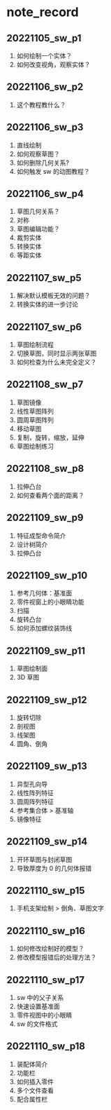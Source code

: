 # note_record

## 20221105_sw_p1
1. 如何绘制一个实体？
2. 如何改变视角，观察实体？

## 20221106_sw_p2
1. 这个教程教什么？

## 20221106_sw_p3
1. 直线绘制
2. 如何观察草图？
3. 如何删除几何关系?
4. 如何触发 sw 的动图教程？

## 20221106_sw_p4
1. 草图几何关系？
2. 对称
3. 草图编辑功能？
4. 裁剪实体
5. 转换实体
6. 等距实体

## 20221107_sw_p5
1. 解决默认模板无效的问题？
2. 转换实体的进一步讨论

## 20221107_sw_p6
1. 草图绘制流程
2. 切换草图，同时显示两张草图
3. 如何检查为什么未完全定义？

## 20221108_sw_p7
1. 草图镜像
2. 线性草图阵列
3. 圆周草图阵列
4. 移动草图
5. 复制，旋转，缩放，延伸
6. 草图绘制练习

## 20221108_sw_p8
1. 拉伸凸台
2. 如何查看两个面的距离？

## 20221109_sw_p9
1. 特征成型命令简介
2. 设计树简介
3. 拉伸凸台

## 20221109_sw_p10
1. 参考几何体：基准面
2. 零件视窗上的小眼睛功能
3. 扫描
4. 旋转凸台
5. 如何添加螺纹装饰线

## 20221109_sw_p11
1. 草图绘制面
2. 3D 草图

## 20221109_sw_p12
1. 旋转切除
2. 剖视图
3. 线架图
4. 圆角、倒角

## 20221109_sw_p13
1. 异型孔向导
2. 线性阵列特征
3. 圆周阵列特征
4. 参考集合体 > 基准轴
5. 镜像特征

## 20221109_sw_p14
1. 开环草图与封闭草图
2. 导致厚度为 0 的几何体报错

## 20221110_sw_p15
1. 手机支架绘制 > 倒角、草图文字

## 20221110_sw_p16
1. 如何修改绘制好的模型？
2. 修改模型报错后的处理方法？

## 20221110_sw_p17
1. sw 中的父子关系
2. 快速设置基准面
3. 零件视图中的小眼睛
4. sw 的文件格式

## 20221110_sw_p18
1. 装配体简介
2. 功能栏
3. 如何插入零件
4. 多个文件查看
5. 配合属性栏